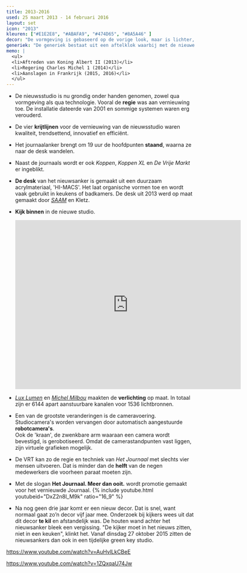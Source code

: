 ```yaml
---
title: 2013-2016
used: 25 maart 2013 - 14 februari 2016
layout: set
icon: "2013"
kleuren: ["#E1E2E8", "#ABAFA9", "#474D65", "#8A5A46" ]
decor: "De vormgeving is gebaseerd op de vorige look, maar is lichter, soberder en duidelijker. Een open muur splitst de set in twee delen."
generiek: "De generiek bestaat uit een aftelklok waarbij met de nieuwe robotcamera's door de studio wordt gereden. De 3D-grafiek toont een groot cijfer per journaal."
memo: |
  <ul>
  <li>Aftreden van Koning Albert II (2013)</li>
  <li>Regering Charles Michel 1 (2014)</li>
  <li>Aanslagen in Frankrijk (2015, 2016)</li>
  </ul>
---
```


* De nieuwsstudio is nu grondig onder handen genomen, zowel qua vormgeving als qua technologie. Vooral de **regie** was aan vernieuwing toe. De installatie dateerde van 2001 en sommige systemen waren erg verouderd.

* De vier **krijtlijnen** voor de vernieuwing van de nieuwsstudio waren kwaliteit, trendsettend, innovatief en efficiënt.

* Het journaalanker brengt om 19 uur de hoofdpunten **staand**, waarna ze naar de desk wandelen.

* Naast de journaals wordt er ook <cite>Koppen</cite>, <cite>Koppen XL</cite> en <cite>De Vrije Markt</cite> er  ingeblikt.

* **De desk** van het nieuwsanker is gemaakt uit een duurzaam acrylmateriaal, 'HI-MACS'. Het laat organische vormen toe en wordt vaak gebruikt in keukens of badkamers. De desk uit 2013 werd op maat gemaakt door <a href="http://www.saam.be/" target="_blank"><em>SAAM</em></a> en Kletz.

* **Kijk binnen** in de nieuwe studio.
    <div class="videoWrapper ratio_16_9">
      <iframe src="https://www.google.com/maps/embed?pb=!1m0!3m2!1snl!2sus!4v1487494129330!6m8!1m7!1se4hloXv5cLoAAAQJMs8ZPw!2m2!1d50.8530639143582!2d4.402332282731777!3f148.45!4f7.25!5f0.4000000000000002" width="600" height="450" frameborder="0" style="border:0" allowfullscreen></iframe>
    </div>

* <a href="http://www.lux-lumen.com/lighting-projects-solutions?mid2=2&projectid=177"><em>Lux Lumen</em></a> en <a href="http://www.milbou.be/#/1" target="_blank"><em>Michel Milbou</em></a> maakten de <strong>verlichting</strong> op maat. In totaal zijn er 6144 apart aanstuurbare kanalen voor 1536 lichtbronnen.

*  Een van de grootste veranderingen is de cameravoering. Studiocamera's worden vervangen door automatisch aangestuurde **robotcamera's**.  
Ook de 'kraan', de zwenkbare arm waaraan een camera wordt bevestigd, is gerobotiseerd. Omdat de camerastandpunten vast liggen, zijn virtuele grafieken mogelijk.

* De VRT kan zo de regie en techniek van <cite>Het Journaal</cite> met slechts vier mensen uitvoeren. Dat is minder dan de **helft** van de negen medewerkers die voorheen paraat moeten zijn.

* Met de slogan <strong>Het Journaal. Meer dan ooit.</strong> wordt promotie gemaakt voor het vernieuwde Journaal. {% include youtube.html youtubeid="DxZ2n8l_M9k" ratio="16_9" %}

* Na nog geen drie jaar komt er een nieuw decor. Dat is snel, want normaal gaat zo’n decor vijf jaar mee. Onderzoek bij kijkers wees uit dat dit decor **te kil** en afstandelijk was. De houten wand achter het nieuwsanker bleek een vergissing. "De kijker moet in het nieuws zitten, niet in een keuken", klinkt het. Vanaf dinsdag 27 oktober 2015 zitten de nieuwsankers dan ook in een tijdelijke green key studio.





https://www.youtube.com/watch?v=AuHvlLkCBeE

https://www.youtube.com/watch?v=1ZQxqaU74Jw

